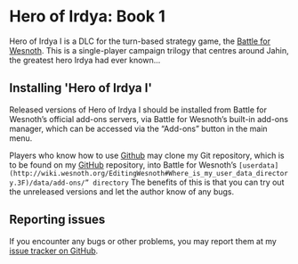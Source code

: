 Hero of Irdya: Book 1
=====================

Hero of Irdya I is a DLC for the turn-based strategy game, the [Battle for Wesnoth](https://www.wesnoth.org).
This is a single-player campaign trilogy that centres around Jahin, the greatest hero Irdya had ever known...

Installing 'Hero of Irdya I'
--------------------------------------------------------------------------------
Released versions of Hero of Irdya I should be installed from Battle for Wesnoth’s
official add-ons servers, via Battle for Wesnoth’s built-in add-ons manager,
which can be accessed via the “Add-ons” button in the main menu.

Players who know how to use [Github](https://github.com) may clone my Git repository, which is to
be found on my [GitHub](https://github.com/knyghtmare/Hero_of_Irdya_I) repository, into Battle for Wesnoth’s
`[userdata](http://wiki.wesnoth.org/EditingWesnoth#Where_is_my_user_data_directory.3F)/data/add-ons/” directory`
The benefits of this is that you can try out the unreleased versions and let the author know of any bugs.

Reporting issues
--------------------------------------------------------------------------------
If you encounter any bugs or other problems, you may report them at my [issue
tracker on GitHub](https://github.com/knyghtmare/Hero_of_Irdya_I/issues).